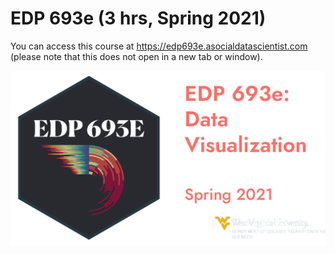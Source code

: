 # EDP 693e (3 hrs, Spring 2021)

You can access this course at https://edp693e.asocialdatascientist.com (please note that this does not open in a new tab or window).

![EDP 693e image](static/img/course_info.png)
